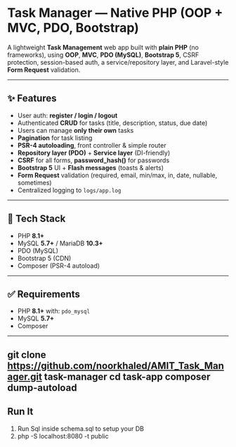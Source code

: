 # Task Manager — Native PHP (OOP + MVC, PDO, Bootstrap)

A lightweight **Task Management** web app built with **plain PHP** (no frameworks), using **OOP**, **MVC**, **PDO (MySQL)**, **Bootstrap 5**, CSRF protection, session-based auth, a service/repository layer, and Laravel-style **Form Request** validation.

---

## ✨ Features

- User auth: **register / login / logout**
- Authenticated **CRUD** for tasks (title, description, status, due date)
- Users can manage **only their own** tasks
- **Pagination** for task listing
- **PSR-4 autoloading**, front controller & simple router
- **Repository layer (PDO)** + **Service layer** (DI-friendly)
- **CSRF** for all forms, **password_hash()** for passwords
- **Bootstrap 5** UI + **Flash messages** (toasts & alerts)
- **Form Request** validation (required, email, min/max, in, date, nullable, sometimes)
- Centralized logging to `logs/app.log`

---

## 🧱 Tech Stack

- PHP **8.1+**
- MySQL **5.7+** / MariaDB **10.3+**
- PDO (MySQL)
- Bootstrap 5 (CDN)
- Composer (PSR-4 autoload)

---

## ✅ Requirements

- PHP **8.1+** with: `pdo_mysql`
- MySQL **5.7+**
- Composer

---
git clone https://github.com/noorkhaled/AMIT_Task_Manager.git task-manager
cd task-app
composer dump-autoload
----
## Run It
1) Run Sql inside schema.sql to setup your DB
2) php -S localhost:8080 -t public

